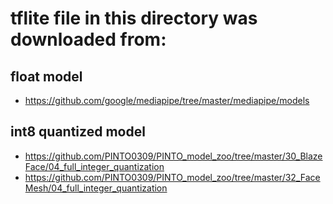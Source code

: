 # tflite file in this directory was downloaded from:

## float model
- https://github.com/google/mediapipe/tree/master/mediapipe/models


## int8 quantized model
- https://github.com/PINTO0309/PINTO_model_zoo/tree/master/30_BlazeFace/04_full_integer_quantization
- https://github.com/PINTO0309/PINTO_model_zoo/tree/master/32_FaceMesh/04_full_integer_quantization

